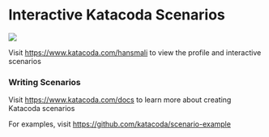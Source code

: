 # Interactive Katacoda Scenarios

[![](http://shields.katacoda.com/katacoda/hansmali/count.svg)](https://www.katacoda.com/hansmali "Get your profile on Katacoda.com")

Visit https://www.katacoda.com/hansmali to view the profile and interactive scenarios

### Writing Scenarios
Visit https://www.katacoda.com/docs to learn more about creating Katacoda scenarios

For examples, visit https://github.com/katacoda/scenario-example
